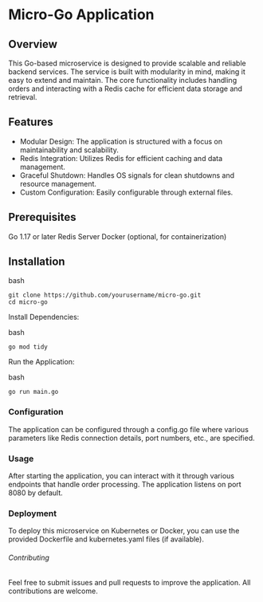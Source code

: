 # Micro-Go Application 
## Overview
This Go-based microservice is designed to provide scalable and reliable backend services. The service is built with modularity in mind, making it easy to extend and maintain. The core functionality includes handling orders and interacting with a Redis cache for efficient data storage and retrieval.

## Features
* Modular Design: The application is structured with a focus on maintainability and scalability.
* Redis Integration: Utilizes Redis for efficient caching and data management.
* Graceful Shutdown: Handles OS signals for clean shutdowns and resource management.
* Custom Configuration: Easily configurable through external files.
## Prerequisites
Go 1.17 or later
Redis Server
Docker (optional, for containerization)

## Installation

bash
```
git clone https://github.com/yourusername/micro-go.git
cd micro-go
```
Install Dependencies:

bash
```
go mod tidy
```
Run the Application:

bash
```
go run main.go
```
### Configuration
The application can be configured through a config.go file where various parameters like Redis connection details, port numbers, etc., are specified.

### Usage
After starting the application, you can interact with it through various endpoints that handle order processing. The application listens on port 8080 by default.

### Deployment
To deploy this microservice on Kubernetes or Docker, you can use the provided Dockerfile and kubernetes.yaml files (if available).

###### Contributing
Feel free to submit issues and pull requests to improve the application. All contributions are welcome.
